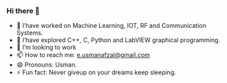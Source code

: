 ### Hi there 👋

- 🔭 I’have worked on Machine Learning, IOT, RF and Communication Systems.
- 🌱 I’have explored C++, C, Python and LabVIEW graphical programming.
- 👯 I’m looking to work
- 📫 How to reach me: e.usmanafzal@gmail.com
- 😄 Pronouns: Usman.
- ⚡ Fun fact: Never giveup on your dreams keep sleeping.

<!--
**usmanafzal01/usmanafzal01** is a ✨ _special_ ✨ repository because its `README.md` (this file) appears on your GitHub profile.

Here are some ideas to get you started:

- 🔭 I’m currently working on RF and Communication System
- 🌱 I’m currently learning and exploring LabVIEW graphical programming
- 👯 I’m looking to collaborate on open source LabVIEW projects
- 🤔 I’m looking for help with 
- 💬 Ask me about LabVIEW
- 📫 How to reach me: e.usmanafzal@gmail.com
- 😄 Pronouns: Developer, Usman
- ⚡ Fun fact: Never giveup on your dreams keep sleeping
-->

